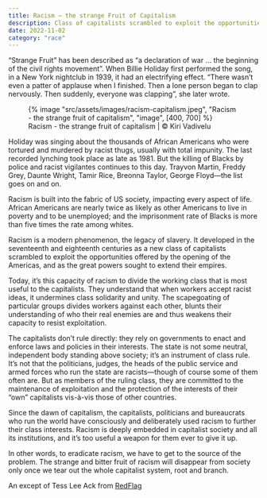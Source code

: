 ```yaml
---
title: Racism — the strange Fruit of Capitalism
description: Class of capitalists scrambled to exploit the opportunities offered by the opening of the Americas, and as the great powers sought to extend their empires
date: 2022-11-02
category: "race"
---
```


“Strange Fruit” has been described as “a declaration of war ... the beginning of the civil rights movement”. When Billie Holiday first performed the song, in a New York nightclub in 1939, it had an electrifying effect. “There wasn’t even a patter of applause when I finished. Then a lone person began to clap nervously. Then suddenly, everyone was clapping”, she later wrote.

<!-- excerpt -->

<figure>
{% image "src/assets/images/racism-capitalism.jpeg", "Racism - the strange fruit of capitalism", "image", [400, 700] %}
<figcaption>Racism - the strange fruit of capitalism | © Kiri Vadivelu</figcaption>
</figure>

Holiday was singing about the thousands of African Americans who were tortured and murdered by racist thugs, usually with total impunity. The last recorded lynching took place as late as 1981. But the killing of Blacks by police and racist vigilantes continues to this day. Trayvon Martin, Freddy Grey, Daunte Wright, Tamir Rice, Breonna Taylor, George Floyd—the list goes on and on.

Racism is built into the fabric of US society, impacting every aspect of life. African Americans are nearly twice as likely as other Americans to live in poverty and to be unemployed; and the imprisonment rate of Blacks is more than five times the rate among whites.

Racism is a modern phenomenon, the legacy of slavery. It developed in the seventeenth and eighteenth centuries as a new class of capitalists scrambled to exploit the opportunities offered by the opening of the Americas, and as the great powers sought to extend their empires.

Today, it’s this capacity of racism to divide the working class that is most useful to the capitalists. They understand that when workers accept racist ideas, it undermines class solidarity and unity. The scapegoating of particular groups divides workers against each other, blunts their understanding of who their real enemies are and thus weakens their capacity to resist exploitation.

The capitalists don’t rule directly: they rely on governments to enact and enforce laws and policies in their interests. The state is not some neutral, independent body standing above society; it’s an instrument of class rule. It’s not that the politicians, judges, the heads of the public service and armed forces who run the state are racists—though of course some of them often are. But as members of the ruling class, they are committed to the maintenance of exploitation and the protection of the interests of their “own” capitalists vis-à-vis those of other countries.

Since the dawn of capitalism, the capitalists, politicians and bureaucrats who run the world have consciously and deliberately used racism to further their class interests. Racism is deeply embedded in capitalist society and all its institutions, and it’s too useful a weapon for them ever to give it up.

In other words, to eradicate racism, we have to get to the source of the problem. The strange and bitter fruit of racism will disappear from society only once we tear out the whole capitalist system, root and branch.

An except of Tess Lee Ack from [RedFlag](https://redflag.org.au/article/racism-strange-fruit-capitalism?)
